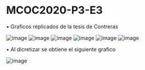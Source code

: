 # MCOC2020-P3-E3

• Graficos replicados de la tesis de Contreras

 ![image](https://user-images.githubusercontent.com/69158084/97651939-1a81b480-1a3c-11eb-854b-587b40d1734c.png)
![image](https://user-images.githubusercontent.com/69158084/97651991-2bcac100-1a3c-11eb-867c-090b69c0d24d.png)
![image](https://user-images.githubusercontent.com/69158084/97652017-3d13cd80-1a3c-11eb-9f6d-b462431edaea.png)
![image](https://user-images.githubusercontent.com/69158084/97652057-4dc44380-1a3c-11eb-8f51-32b7f91f58e0.png)
![image](https://user-images.githubusercontent.com/69158084/97652084-5d438c80-1a3c-11eb-9c41-422e4023bdae.png)
![image](https://user-images.githubusercontent.com/69158084/97652112-6b91a880-1a3c-11eb-8dfd-b31d65f61091.png)

• Al dicretizar se obtiene el siguiente grafico

  ![image](https://user-images.githubusercontent.com/69158084/97652420-0f7b5400-1a3d-11eb-9419-2510eb532594.png)
